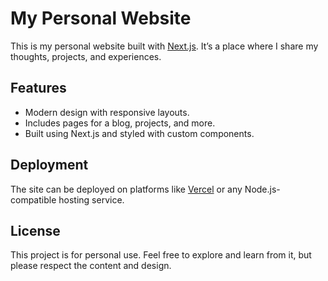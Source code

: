 # My Personal Website

This is my personal website built with [Next.js](https://nextjs.org). It’s a place where I share my thoughts, projects, and experiences.

## Features

- Modern design with responsive layouts.
- Includes pages for a blog, projects, and more.
- Built using Next.js and styled with custom components.

## Deployment

The site can be deployed on platforms like [Vercel](https://vercel.com) or any Node.js-compatible hosting service.

## License

This project is for personal use. Feel free to explore and learn from it, but please respect the content and design.
